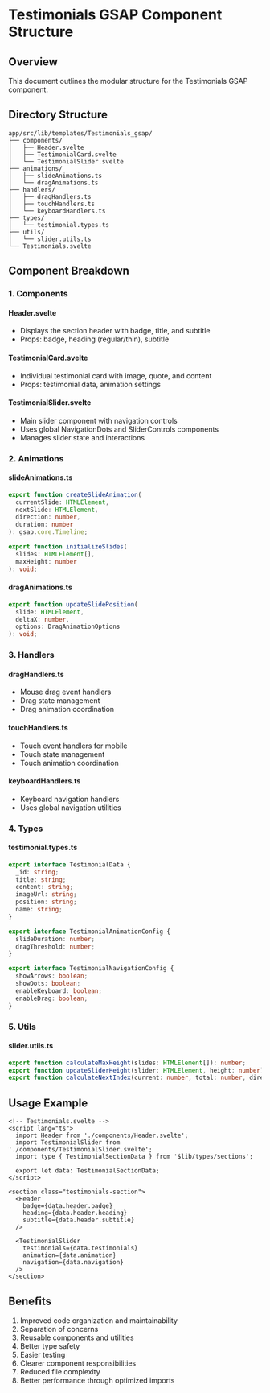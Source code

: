 # Testimonials GSAP Component Structure

## Overview
This document outlines the modular structure for the Testimonials GSAP component.

## Directory Structure
```
app/src/lib/templates/Testimonials_gsap/
├── components/
│   ├── Header.svelte
│   ├── TestimonialCard.svelte
│   └── TestimonialSlider.svelte
├── animations/
│   ├── slideAnimations.ts
│   └── dragAnimations.ts
├── handlers/
│   ├── dragHandlers.ts
│   ├── touchHandlers.ts
│   └── keyboardHandlers.ts
├── types/
│   └── testimonial.types.ts
├── utils/
│   └── slider.utils.ts
└── Testimonials.svelte
```

## Component Breakdown

### 1. Components

#### Header.svelte
- Displays the section header with badge, title, and subtitle
- Props: badge, heading (regular/thin), subtitle

#### TestimonialCard.svelte
- Individual testimonial card with image, quote, and content
- Props: testimonial data, animation settings

#### TestimonialSlider.svelte
- Main slider component with navigation controls
- Uses global NavigationDots and SliderControls components
- Manages slider state and interactions

### 2. Animations

#### slideAnimations.ts
```typescript
export function createSlideAnimation(
  currentSlide: HTMLElement,
  nextSlide: HTMLElement,
  direction: number,
  duration: number
): gsap.core.Timeline;

export function initializeSlides(
  slides: HTMLElement[],
  maxHeight: number
): void;
```

#### dragAnimations.ts
```typescript
export function updateSlidePosition(
  slide: HTMLElement,
  deltaX: number,
  options: DragAnimationOptions
): void;
```

### 3. Handlers

#### dragHandlers.ts
- Mouse drag event handlers
- Drag state management
- Drag animation coordination

#### touchHandlers.ts
- Touch event handlers for mobile
- Touch state management
- Touch animation coordination

#### keyboardHandlers.ts
- Keyboard navigation handlers
- Uses global navigation utilities

### 4. Types

#### testimonial.types.ts
```typescript
export interface TestimonialData {
  _id: string;
  title: string;
  content: string;
  imageUrl: string;
  position: string;
  name: string;
}

export interface TestimonialAnimationConfig {
  slideDuration: number;
  dragThreshold: number;
}

export interface TestimonialNavigationConfig {
  showArrows: boolean;
  showDots: boolean;
  enableKeyboard: boolean;
  enableDrag: boolean;
}
```

### 5. Utils

#### slider.utils.ts
```typescript
export function calculateMaxHeight(slides: HTMLElement[]): number;
export function updateSliderHeight(slider: HTMLElement, height: number): void;
export function calculateNextIndex(current: number, total: number, direction: 'next' | 'prev'): number;
```

## Usage Example

```svelte
<!-- Testimonials.svelte -->
<script lang="ts">
  import Header from './components/Header.svelte';
  import TestimonialSlider from './components/TestimonialSlider.svelte';
  import type { TestimonialSectionData } from '$lib/types/sections';

  export let data: TestimonialSectionData;
</script>

<section class="testimonials-section">
  <Header 
    badge={data.header.badge}
    heading={data.header.heading}
    subtitle={data.header.subtitle}
  />
  
  <TestimonialSlider
    testimonials={data.testimonials}
    animation={data.animation}
    navigation={data.navigation}
  />
</section>
```

## Benefits
1. Improved code organization and maintainability
2. Separation of concerns
3. Reusable components and utilities
4. Better type safety
5. Easier testing
6. Clearer component responsibilities
7. Reduced file complexity
8. Better performance through optimized imports
